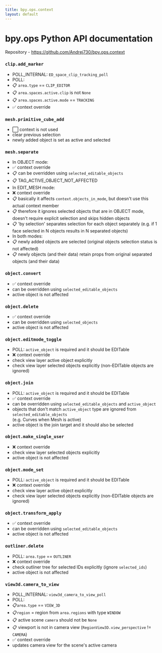 ```yaml
---
title: bpy.ops.context
layout: default
---
```


# bpy.ops Python API documentation

Repository - <https://github.com/Andrej730/bpy.ops.context>

<h3 id="clip.add_marker"><code>clip.add_marker</code></h3>

* POLL_INTERNAL: `ED_space_clip_tracking_poll`
* POLL:
* 📋 `area.type` == `CLIP_EDITOR`
* 📋 `area.spaces.active.clip` is not `None`
* 📋 `area.spaces.active.mode` == `TRACKING`
* ✅ context override

<h3 id="mesh.primitive_cube_add"><code>mesh.primitive_cube_add</code></h3>

* ⬜ context is not used
* clear previous selection
* newly added object is set as active and selected

<h3 id="mesh.separate"><code>mesh.separate</code></h3>

* In OBJECT mode:
* ✅ context override
* 📋 can be overridden using `selected_editable_objects`
* 📋 TAG_ACTIVE_OBJECT_NOT_AFFECTED
* In EDIT_MESH mode:
* ❌ context override
* 📋 basically it affects `context.objects_in_mode`, but doesn&#x27;t use this actual context member
* 📋 therefore it ignores selected objects that are in OBJECT mode, doesn&#x27;t require explicit selection and skips hidden objects
* 📋 &#x27;by selection&#x27; separates selection for each object separately (e.g. if 1 face selected in N objects results in N separated objects)
* In both modes:
* 📋 newly added objects are selected (original objects selection status is not affected)
* 📋 newly objects (and their data) retain props from original separated objects (and their data)

<h3 id="object.convert"><code>object.convert</code></h3>

* ✅ context override
* can be overridden using `selected_editable_objects`
* active object is not affected

<h3 id="object.delete"><code>object.delete</code></h3>

* ✅ context override
* can be overridden using `selected_objects`
* active object is not affected

<h3 id="object.editmode_toggle"><code>object.editmode_toggle</code></h3>

* POLL: `active_object` is required and it should be EDITable
* ❌ context override
* check view layer active object explicitly
* check view layer selected objects explicitly (non-EDITable objects are ignored)

<h3 id="object.join"><code>object.join</code></h3>

* POLL: `active_object` is required and it should be EDITable
* ✅ context override
* can be overridden using `selected_editable_objects` and `active_object`
* objects that don&#x27;t match `active_object` type are ignored from `selected_editable_objects`  
(e.g. Curves when Mesh is active)
* active object is the join target and it should also be selected

<h3 id="object.make_single_user"><code>object.make_single_user</code></h3>

* ❌ context override
* check view layer selected objects explicitly
* active object is not affected

<h3 id="object.mode_set"><code>object.mode_set</code></h3>

* POLL: `active_object` is required and it should be EDITable
* ❌ context override
* check view layer active object explicitly
* check view layer selected objects explicitly (non-EDITable objects are ignored)

<h3 id="object.transform_apply"><code>object.transform_apply</code></h3>

* ✅ context override
* can be overridden using `selected_editable_objects`
* active object is not affected

<h3 id="outliner.delete"><code>outliner.delete</code></h3>

* POLL: `area.type` == `OUTLINER`
* ❌ context override
* check outliner tree for selected IDs explicitly (ignore `selected_ids`)
* active object is not affected

<h3 id="view3d.camera_to_view"><code>view3d.camera_to_view</code></h3>

* POLL_INTERNAL: `view3d_camera_to_view_poll`
* POLL:
* 📋`area.type` == `VIEW_3D`
* 📋`region` = region from `area.regions` with type `WINDOW`
* 📋 active scene `camera` should not be `None`
* 📋 viewport is not in camera view (`RegionView3D.view_perspective` != `CAMERA`)
* ✅ context override
* updates camera view for the scene&#x27;s active camera
